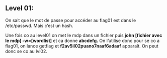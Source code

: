 ## Level 01:

On sait que le mot de passe pour accéder au flag01 est dans le /etc/passwd. Mais c’est un hash.

Une fois co au level01 on met le mdp dans un fichier puis **john [fichier avec le mdp] -w=[wordlist]** et ca donne **abcdefg.** On l’utilise donc pour se co a flag01, on lance getflag et **f2av5il02puano7naaf6adaaf** apparaît. On peut donc se co au lvl02.